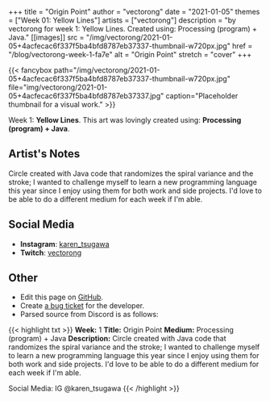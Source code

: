+++
title =       "Origin Point"
author =      "vectorong"
date =        "2021-01-05"
themes =      ["Week 01: Yellow Lines"]
artists =     ["vectorong"]
description = "by vectorong for week 1: Yellow Lines. Created using: Processing (program) + Java."
[[images]]
      src = "/img/vectorong/2021-01-05+4acfecac6f337f5ba4bfd8787eb37337-thumbnail-w720px.jpg"
      href = "/blog/vectorong-week-1-fa7e"
      alt = "Origin Point"
      stretch = "cover"
+++


{{< fancybox path="/img/vectorong/2021-01-05+4acfecac6f337f5ba4bfd8787eb37337-thumbnail-w720px.jpg" file="img/vectorong/2021-01-05+4acfecac6f337f5ba4bfd8787eb37337.jpg" caption="Placeholder thumbnail for a visual work." >}}


Week 1: **Yellow Lines**. This art was lovingly created using: **Processing (program) + Java**.

## Artist's Notes

Circle created with Java code that randomizes the spiral variance and the stroke; I wanted to challenge myself to learn a new programming language this year since I enjoy using them for both work and side projects. I'd love to be able to do a different medium for each week if I'm able.

## Social Media

- **Instagram**: <a href='https://instagram.com/karen_tsugawa' target='_blank'>karen_tsugawa</a>
- **Twitch**: <a href='https://twitch.tv/vectorong' target='_blank'>vectorong</a>

## Other

- Edit this page on [GitHub](https://github.com/teaminkling/web-refresh/edit/main/content/blog/vectorong-week-1-fa7e.md).
- Create [a bug ticket](https://github.com/teaminkling/web-refresh/issues/new?assignees=&labels=bug&template=problem-report.md&title=) for the developer.
- Parsed source from Discord is as follows:

{{< highlight txt >}}
**Week:** 1
**Title:** Origin Point
**Medium:** Processing (program) + Java
**Description:** Circle created with Java code that randomizes the spiral variance and the stroke; I wanted to challenge myself to learn a new programming language this year since I enjoy using them for both work and side projects. I'd love to be able to do a different medium for each week if I'm able.

Social Media: IG @karen_tsugawa
{{< /highlight >}}